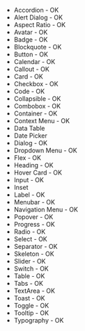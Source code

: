 - Accordion - OK
- Alert Dialog - OK
- Aspect Ratio - OK
- Avatar - OK
- Badge - OK
- Blockquote - OK
- Button - OK
- Calendar - OK
- Callout - OK
- Card - OK
- Checkbox - OK
- Code - OK
- Collapsible - OK
- Combobox - OK
- Container - OK
- Context Menu - OK
- Data Table
- Date Picker
- Dialog - OK
- Dropdown Menu - OK
- Flex - OK
- Heading - OK
- Hover Card - OK
- Input - OK
- Inset
- Label - OK
- Menubar - OK
- Navigation Menu - OK
- Popover - OK
- Progress - OK
- Radio - OK
- Select - OK
- Separator - OK
- Skeleton - OK
- Slider - OK
- Switch - OK
- Table - OK
- Tabs - OK
- TextArea - OK
- Toast - OK
- Toggle - OK
- Tooltip - OK
- Typography - OK